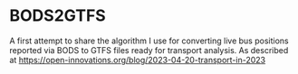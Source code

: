 # BODS2GTFS

A first attempt to share the algorithm I use for converting live bus positions reported via BODS to GTFS files ready for transport analysis. As described at https://open-innovations.org/blog/2023-04-20-transport-in-2023
